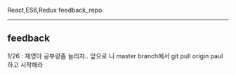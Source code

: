 React,ES6,Redux feedback_repo

---------------------------------

## feedback

1/26 : 재영아 공부량좀 늘리자.. 앞으로 니 master branch에서 git pull origin paul 하고 시작해라